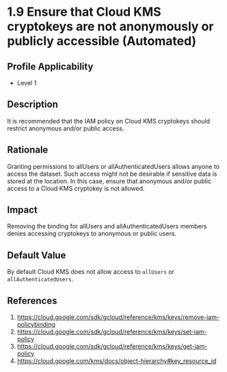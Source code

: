 # 1.9 Ensure that Cloud KMS cryptokeys are not anonymously or publicly accessible (Automated)

## Profile Applicability
- Level 1

## Description
It is recommended that the IAM policy on Cloud KMS cryptokeys should restrict anonymous and/or public access.

## Rationale

Granting permissions to allUsers or allAuthenticatedUsers allows anyone to access the dataset. Such access might not be desirable if sensitive data is stored at the location. In this case, ensure that anonymous and/or public access to a Cloud KMS cryptokey is not allowed.

## Impact

Removing the binding for allUsers and allAuthenticatedUsers members denies accessing cryptokeys to anonymous or public users.

## Default Value

By default Cloud KMS does not allow access to `allUsers` or `allAuthenticatedUsers`.

## References

1. https://cloud.google.com/sdk/gcloud/reference/kms/keys/remove-iam-policybinding
2. https://cloud.google.com/sdk/gcloud/reference/kms/keys/set-iam-policy
3. https://cloud.google.com/sdk/gcloud/reference/kms/keys/get-iam-policy
4. https://cloud.google.com/kms/docs/object-hierarchy#key_resource_id